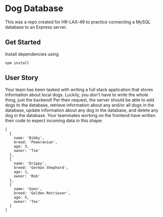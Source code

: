 # Dog Database
This was a repo created for HR-LAX-49 to practice connecting a MySQL database to an Express server.

## Get Started
Install dependencies using
```
npm install
```

## User Story
Your team has been tasked with writing a full stack application that stores information about local dogs. Luckily, you don't have to write the whole thing, just the backend! Per their request, the server should be able to add dogs to the database, retrieve information about any and/or all dogs in the database, update information about any dog in the database, and delete any dog in the database. Your teammates working on the frontend have written their code to expect incoming data in this shape:
```
[
  {
    name: 'Bibby',
    breed: 'Pomeranian',
    age: 3,
    owner: 'Tim'
  },
  {
    name: 'Drippy',
    breed: 'German Shephard',
    age: 1,
    owner: 'Rob'
  },
  {
    name: 'Goon',
    breed: 'Golden Retriever',
    age: 5,
    owner: 'Tex'
  }
]
```


